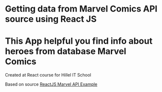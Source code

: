 # Getting data from Marvel Comics API source using React JS
<h1>This App helpful you find info about heroes from database Marvel Comics</h1>
<p>Created at React course for Hillel IT School</p>
<p>Based on source  <a target="_blank" href="https://github.com/inglkruiz/react-marvel-api">ReactJS Marvel API Example</a></p>
